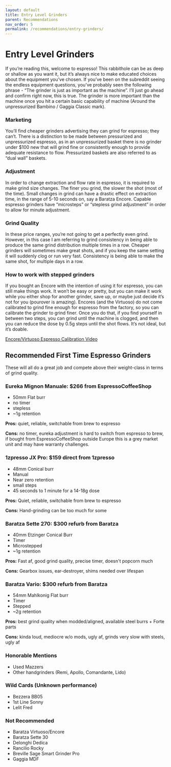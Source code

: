 ```yaml
---
layout: default
title: Entry Level Grinders
parent: Recommendations
nav_order: 5
permalink: /recommendations/entry-grinders/
---
```


# Entry Level Grinders
If you’re reading this, welcome to espresso! This rabbithole can be as deep or shallow as you want it, but it’s always nice to make educated choices about the equipment you’ve chosen. If you’ve been on the subreddit seeing the endless equipment questions, you’ve probably seen the following phrase - “The grinder is just as important as the machine”. I’ll just go ahead and confirm right now, this is true. The grinder is more important than the machine once you hit a certain basic capability of machine (Around the unpressurized Bambino / Gaggia Classic mark).

### Marketing
You’ll find cheaper grinders advertising they can grind for espresso; they can’t. There is a distinction to be made between pressurized and unpressurized espresso, as in an unpressurized basket there is no grinder under $100 new that will grind fine or consistently enough to provide adequate resistance to flow. Pressurized baskets are also referred to as “dual wall” baskets.

### Adjustment
In order to change extraction and flow rate in espresso, it is required to make grind size changes. The finer you grind, the slower the shot (most of the time). Small changes in grind can have a drastic effect on extraction time, in the range of 5-10 seconds on, say a Baratza Encore. Capable espresso grinders have “microsteps” or “stepless grind adjustment” in order to allow for minute adjustment.

### Grind Quality
In these price ranges, you’re not going to get a perfectly even grind. However, in this case I am referring to grind consistency in being able to produce the same grind distribution multiple times in a row. Cheaper grinders will sometimes make great shots, and if you keep the same setting it will suddenly clog or run very fast. Consistency is being able to make the same shot, for multiple days in a row.

### How to work with stepped grinders
If you bought an Encore with the intention of using it for espresso, you can still make things work. It won’t be easy or pretty, but you can make it work while you either shop for another grinder, save up, or maybe just decide it’s not for you (pourover is amazing). Encores (and the Virtuoso) do not come calibrated to grind fine enough for espresso from the factory, so you can calibrate the grinder to grind finer. Once you do that, if you find yourself in between two steps, you can grind until the machine is clogged, and then you can reduce the dose by 0.5g steps until the shot flows. It’s not ideal, but it’s doable.

[Encore/Virtuoso Espresso Calibration Video](https://youtu.be/tvPmA2laBzM "Encore/Virtuoso Espresso Calibration Video")

## Recommended First Time Espresso Grinders
These will all do a great job and compete above their weight-class in terms of grind quality.

### Eureka Mignon Manuale: $266 from EspressoCoffeeShop
- 50mm Flat burr
- no timer
- stepless
- ~1g retention

**Pros:** quiet, reliable, switchable from brew to espresso

**Cons:** no timer, eureka adjustment is hard to switch from espresso to brew, if bought from EspressoCoffeeShop outside Europe this is a grey market unit and may have warranty challenges.

### 1zpresso JX Pro: $159 direct from 1zpresso
- 48mm Conical burr
- Manual
- Near zero retention
- small steps
- 45 seconds to 1 minute for a 14-18g dose

**Pros:** Quiet, reliable, switchable from brew to espresso

**Cons:** Hand-grinding can be too much for some

### Baratza Sette 270: $300 refurb from Baratza
- 40mm Etzinger Conical Burr
- Timer
- Microstepped
- ~1g retention

**Pros:** Fast af, good grind quality, precise timer, doesn't popcorn much

**Cons:** Gearbox issues, ear-destroyer, shims needed over lifespan

### Baratza Vario: $300 refurb from Baratza
- 54mm Mahlkonig Flat burr
- Timer
- Stepped
- ~2g retention

**Pros:** best grind quality when modded/aligned, available steel burrs + Forte parts

**Cons:** kinda loud, mediocre w/o mods, ugly af, grinds very slow with steels, ugly af

### Honorable Mentions
- Used Mazzers
- Other handgrinders (Remi, Apollo, Comandante, Lido)

### Wild Cards (Unknown performance)
- Bezzera BB05
- 1st Line Sonny
- Lelit Fred

### Not Recommended
- Baratza Virtuoso/Encore
- Baratza Sette 30
- Delonghi Dedica
- Rancilio Rocky
- Breville Sage Smart Grinder Pro
- Gaggia MDF
